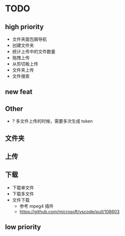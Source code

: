 # TODO

## high priority
- 文件夹面包屑导航
- 创建文件夹
- 统计上传中的文件数量
- 拖拽上传
- 从剪切板上传
- 文件夹上传
- 文件搜索

## new feat


## Other

- ? 多文件上传的时候，需要多次生成 token

## 文件夹


## 上传


## 下载

- 下载单文件
- 下载多文件
- 文件下载
  - 参考 mpeg4 插件
  - https://github.com/microsoft/vscode/pull/108603

## low priority
